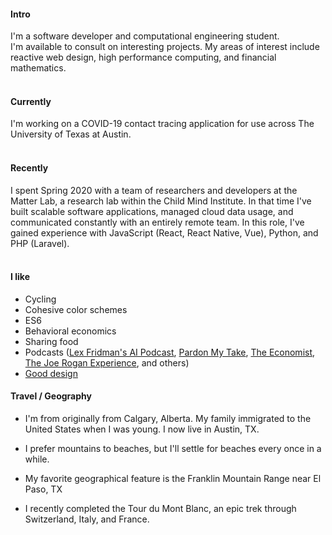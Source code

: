 
#### Intro
I'm a software developer and computational engineering student.
<br>
I'm available to consult on interesting projects. My areas of interest include reactive web design, high performance computing, and financial mathematics.
<br><br>
#### Currently
I'm working on a COVID-19 contact tracing application for use across The University of Texas at Austin.
<br><br>
#### Recently
I spent Spring 2020 with a team of researchers and developers at the Matter Lab, a research lab within the Child Mind Institute. In that time I've built scalable software applications, managed cloud data usage, and communicated constantly with an entirely remote team. In this role, I've gained experience with JavaScript (React, React Native, Vue), Python, and PHP (Laravel).
<br><br>

#### I like
- Cycling
- Cohesive color schemes
- ES6
- Behavioral economics
- Sharing food
- Podcasts ([Lex Fridman's AI Podcast](https://lexfridman.com/ai/), [Pardon My Take](https://www.barstoolsports.com/shows/pardon-my-take), [The Economist](http://radio.economist.com/), [The Joe Rogan Experience](http://podcasts.joerogan.net/), and others)
- [Good design](/)

#### Travel / Geography

- I'm from originally from Calgary, Alberta. My family immigrated to the United States when I was young. I now live in Austin, TX.

- I prefer mountains to beaches, but I'll settle for beaches every once in a while.

- My favorite geographical feature is the Franklin Mountain Range near El Paso, TX

- I recently completed the Tour du Mont Blanc, an epic trek through Switzerland, Italy, and France.
